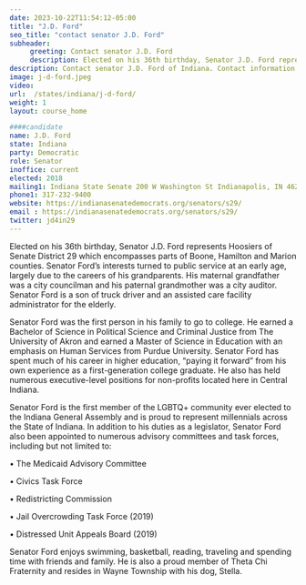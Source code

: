 ```yaml
---
date: 2023-10-22T11:54:12-05:00
title: "J.D. Ford"
seo_title: "contact senator J.D. Ford"
subheader:
     greeting: Contact senator J.D. Ford
     description: Elected on his 36th birthday, Senator J.D. Ford represents Hoosiers of Senate District 29 which encompasses parts of Boone, Hamilton and Marion counties. Senator Ford’s interests turned to public service at an early age, largely due to the careers of his grandparents.
description: Contact senator J.D. Ford of Indiana. Contact information for J.D. Ford includes email address, phone number, and mailing address.
image: j-d-ford.jpeg
video:
url:  /states/indiana/j-d-ford/
weight: 1
layout: course_home

####candidate
name: J.D. Ford
state: Indiana
party: Democratic
role: Senator
inoffice: current
elected: 2018
mailing1: Indiana State Senate 200 W Washington St Indianapolis, IN 46204-2785
phone1: 317-232-9400
website: https://indianasenatedemocrats.org/senators/s29/
email : https://indianasenatedemocrats.org/senators/s29/
twitter: jd4in29
---
```


Elected on his 36th birthday, Senator J.D. Ford represents Hoosiers of Senate District 29 which encompasses parts of Boone, Hamilton and Marion counties. Senator Ford’s interests turned to public service at an early age, largely due to the careers of his grandparents. His maternal grandfather was a city councilman and his paternal grandmother was a city auditor. Senator Ford is a son of truck driver and an assisted care facility administrator for the elderly.

Senator Ford was the first person in his family to go to college. He earned a Bachelor of Science in Political Science and Criminal Justice from The University of Akron and earned a Master of Science in Education with an emphasis on Human Services from Purdue University. Senator Ford has spent much of his career in higher education, “paying it forward” from his own experience as a first-generation college graduate. He also has held numerous executive-level positions for non-profits located here in Central Indiana.

Senator Ford is the first member of the LGBTQ+ community ever elected to the Indiana General Assembly and is proud to represent millennials across the State of Indiana. In addition to his duties as a legislator, Senator Ford also been appointed to numerous advisory committees and task forces, including but not limited to:

• The Medicaid Advisory Committee

• Civics Task Force

• Redistricting Commission

• Jail Overcrowding Task Force (2019)

• Distressed Unit Appeals Board (2019)

Senator Ford enjoys swimming, basketball, reading, traveling and spending time with friends and family. He is also a proud member of Theta Chi Fraternity and resides in Wayne Township with his dog, Stella.
